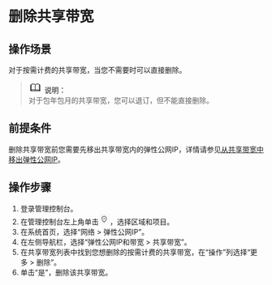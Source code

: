 # 删除共享带宽<a name="vpc010009"></a>

## 操作场景<a name="section15598193716333"></a>

对于按需计费的共享带宽，当您不需要时可以直接删除。

>![](public_sys-resources/icon-note.gif) **说明：**   
>对于包年包月的共享带宽，您可以退订，但不能直接删除。  

## 前提条件<a name="section5663111917433"></a>

删除共享带宽前您需要先移出共享带宽内的弹性公网IP，详情请参见[从共享带宽中移出弹性公网IP](从共享带宽中移出弹性公网IP.md)。

## 操作步骤<a name="section67201052194510"></a>

1.  登录管理控制台。
2.  在管理控制台左上角单击![](figures/icon-region.png)，选择区域和项目。
3.  在系统首页，选择“网络 \> 弹性公网IP”。
4.  在左侧导航栏，选择“弹性公网IP和带宽 \> 共享带宽”。
5.  在共享带宽列表中找到您想删除的按需计费的共享带宽，在“操作”列选择“更多 \> 删除”。
6.  单击“是”，删除该共享带宽。

